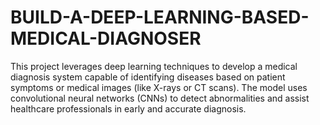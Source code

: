 # BUILD-A-DEEP-LEARNING-BASED-MEDICAL-DIAGNOSER
This project leverages deep learning techniques to develop a medical diagnosis system capable of identifying diseases based on patient symptoms or medical images (like X-rays or CT scans). The model uses convolutional neural networks (CNNs) to detect abnormalities and assist healthcare professionals in early and accurate diagnosis. 
